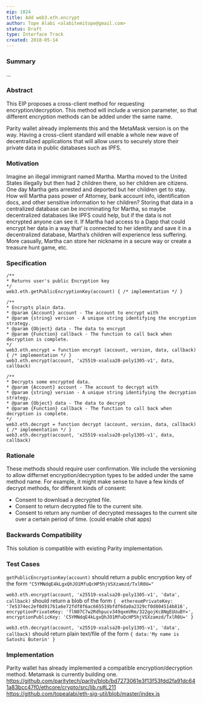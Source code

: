 ```yaml
---
eip: 1024
title: Add web3.eth.encrypt
author: Tope Alabi <alabitemitope@gmail.com>
status: Draft
type: Interface Track
created: 2018-05-14
---
```


### Summary
...

### Abstract
This EIP proposes a cross-client method for requesting encryption/decryption. This method will include a version parameter, so that different encryption methods can be added under the same name. 
 
Parity wallet already implements this and the MetaMask version is on the way. Having a cross-client standard will enable a whole new wave of decentralized applications that will allow users to securely store their private data in public databases such as IPFS.

### Motivation
Imagine an illegal immigrant named Martha. Martha moved to the United States illegally but then had 2 children there, so her children are citizens. One day Martha gets arrested and deported but her children get to stay. How will Martha pass power of Attorney, bank account info, identification docs, and other sensitive information to her children? Storing that data in a centralized database can be incriminating for Martha, so maybe decentralized databases like IPFS could help, but if the data is not encrypted anyone can see it. If Martha had access to a Dapp that could encrypt her data in a way that’ is connected to her identity and save it in a decentralized database, Martha’s children will experience less suffering. 
More casually, Martha can store her nickname in a secure way or create a treasure hunt game, etc.

### Specification
```
/**
* Returns user's public Encryption key
*/
web3.eth.getPublicEncryptionKey(account) { /* implementation */ }

/**
* Encrypts plain data.
* @param {Account} account - The account to encrypt with
* @param {string} version - A unique string identifying the encryption strategy.
* @param {Object} data - The data to encrypt
* @param {Function} callback - The function to call back when decryption is complete.
*/
web3.eth.encrypt = function encrypt (account, version, data, callback) { /* implementation */ }
web3.eth.encrypt(account, 'x25519-xsalsa20-poly1305-v1', data, callback)

/**
* Decrypts some encrypted data.
* @param {Account} account - The account to decrypt with
* @param {string} version - A unique string identifying the decryption strategy.
* @param {Object} data - The data to decrypt
* @param {Function} callback - The function to call back when decryption is complete.
*/
web3.eth.decrypt = function decrypt (account, version, data, callback) { /* implementation */ }
web3.eth.decrypt(account, 'x25519-xsalsa20-poly1305-v1', data, callback)

```

### Rationale
These methods should require user confirmation. We include the versioning to allow differnet encryption/decryption types to be added under the same method name. For example, it might make sense to have a few kinds of decrypt methods, for different kinds of consent:
- Consent to download a decrypted file.
- Consent to return decrypted file to the current site.
- Consent to return any number of decrypted messages to the current site over a certain period of time. (could enable chat apps)


### Backwards Compatibility
This solution is compatible with existing Parity implementation.

### Test Cases
`getPublicEncryptionKey(account)` should return a public encryption key of the form `"C5YMNdqE4kLgxQhJO1MfuQcHP5hjVSXzamzd/TxlR0U="`

`web3.eth.encrypt(account, 'x25519-xsalsa20-poly1305-v1', 'data', callback)` should return a blob of the form `{ 
  ethereumPrivateKey: '7e5374ec2ef0d91761a6e72fdf8f6ac665519bfdf6da0a2329cf0d804514b816',
  encryptionPrivateKey: 'flN07C7w2Rdhpucv349qxmVRm/322gojKc8NgEUUuBY=',
  encryptionPublicKey: 'C5YMNdqE4kLgxQhJO1MfuQcHP5hjVSXzamzd/TxlR0U=' }` 

`web3.eth.decrypt(account, 'x25519-xsalsa20-poly1305-v1', 'data', callback)` should return plain text/file of the form `{ data:'My name is Satoshi Buterin' }` 

### Implementation
Parity wallet has already implemented a compatible encryption/decryption method. Metamask is currently building one.
https://github.com/paritytech/parity/blob/bd7273061e3f13f53fdd2fa91dc641a83bcc47f0/ethcore/crypto/src/lib.rs#L211
https://github.com/topealabi/eth-sig-util/blob/master/index.js

